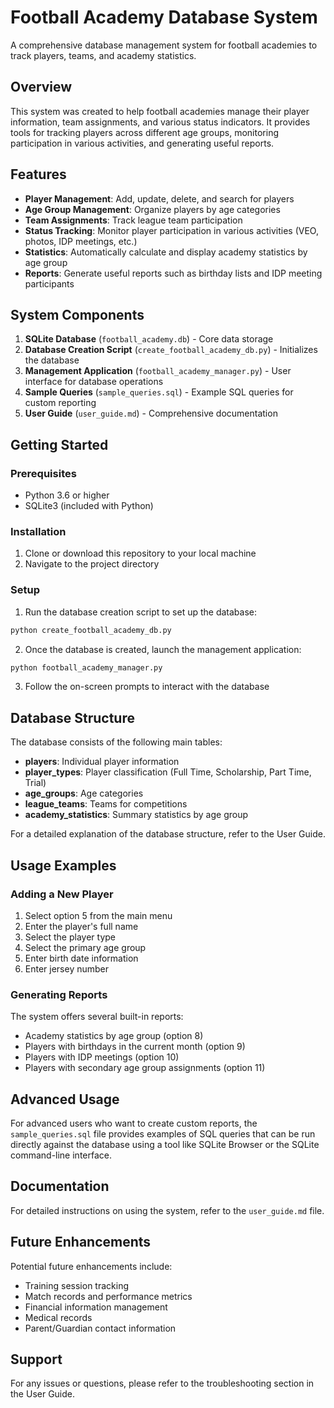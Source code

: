 # Football Academy Database System

A comprehensive database management system for football academies to track players, teams, and academy statistics.

## Overview

This system was created to help football academies manage their player information, team assignments, and various status indicators. It provides tools for tracking players across different age groups, monitoring participation in various activities, and generating useful reports.

## Features

- **Player Management**: Add, update, delete, and search for players
- **Age Group Management**: Organize players by age categories
- **Team Assignments**: Track league team participation
- **Status Tracking**: Monitor player participation in various activities (VEO, photos, IDP meetings, etc.)
- **Statistics**: Automatically calculate and display academy statistics by age group
- **Reports**: Generate useful reports such as birthday lists and IDP meeting participants

## System Components

1. **SQLite Database** (`football_academy.db`) - Core data storage
2. **Database Creation Script** (`create_football_academy_db.py`) - Initializes the database
3. **Management Application** (`football_academy_manager.py`) - User interface for database operations
4. **Sample Queries** (`sample_queries.sql`) - Example SQL queries for custom reporting
5. **User Guide** (`user_guide.md`) - Comprehensive documentation

## Getting Started

### Prerequisites

- Python 3.6 or higher
- SQLite3 (included with Python)

### Installation

1. Clone or download this repository to your local machine
2. Navigate to the project directory

### Setup

1. Run the database creation script to set up the database:

```bash
python create_football_academy_db.py
```

2. Once the database is created, launch the management application:

```bash
python football_academy_manager.py
```

3. Follow the on-screen prompts to interact with the database

## Database Structure

The database consists of the following main tables:

- **players**: Individual player information
- **player_types**: Player classification (Full Time, Scholarship, Part Time, Trial)
- **age_groups**: Age categories
- **league_teams**: Teams for competitions
- **academy_statistics**: Summary statistics by age group

For a detailed explanation of the database structure, refer to the User Guide.

## Usage Examples

### Adding a New Player

1. Select option 5 from the main menu
2. Enter the player's full name
3. Select the player type
4. Select the primary age group
5. Enter birth date information
6. Enter jersey number

### Generating Reports

The system offers several built-in reports:
- Academy statistics by age group (option 8)
- Players with birthdays in the current month (option 9)
- Players with IDP meetings (option 10)
- Players with secondary age group assignments (option 11)

## Advanced Usage

For advanced users who want to create custom reports, the `sample_queries.sql` file provides examples of SQL queries that can be run directly against the database using a tool like SQLite Browser or the SQLite command-line interface.

## Documentation

For detailed instructions on using the system, refer to the `user_guide.md` file.

## Future Enhancements

Potential future enhancements include:
- Training session tracking
- Match records and performance metrics
- Financial information management
- Medical records
- Parent/Guardian contact information

## Support

For any issues or questions, please refer to the troubleshooting section in the User Guide.